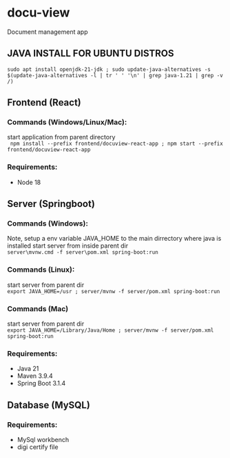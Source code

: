 # docu-view

Document management app

## JAVA INSTALL FOR UBUNTU DISTROS

``` sudo apt install openjdk-21-jdk ; sudo update-java-alternatives -s $(update-java-alternatives -l | tr ' ' '\n' | grep java-1.21 | grep -v /) ```

## Frontend (React)

### Commands (Windows/Linux/Mac):
start application from parent directory \
``` npm install --prefix frontend/docuview-react-app ; npm start --prefix frontend/docuview-react-app```

### Requirements:

* Node 18

## Server (Springboot)

### Commands (Windows):
Note, setup a env variable JAVA_HOME to the main dirrectory where java is installed
start server from inside parent dir \
``` server\mvnw.cmd -f server\pom.xml spring-boot:run ```
### Commands (Linux):

start server from parent dir \
``` export JAVA_HOME=/usr ; server/mvnw -f server/pom.xml spring-boot:run ```

### Commands (Mac)
start server from parent dir \
``` export JAVA_HOME=/Library/Java/Home ; server/mvnw -f server/pom.xml spring-boot:run ```

### Requirements:

* Java 21
* Maven 3.9.4
* Spring Boot 3.1.4

## Database (MySQL)

### Requirements:

* MySql workbench
* digi certify file

